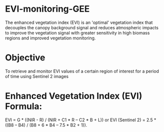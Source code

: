 # EVI-monitoring-GEE
The enhanced vegetation index (EVI) is an 'optimal' vegetation index that decouples 
the canopy background signal and reduces atmospheric impacts to improve the vegetation signal with greater sensitivity in high biomass regions and improved vegetation monitoring.

# Objective
To retrieve and monitor EVI values of a certain region of interest for a period of time using Sentinel 2 images 


# Enhanced Vegetation Index (EVI) Formula:
EVI = G * ((NIR - R) / (NIR + C1 * R – C2 * B + L))   or
EVI (Sentinel 2) = 2.5 * ((B8 – B4) / (B8 + 6 * B4 – 7.5 * B2 + 1)).
